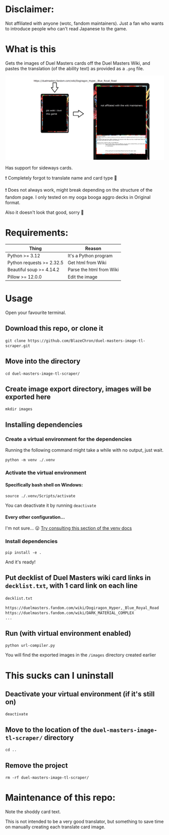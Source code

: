 # Disclaimer:
Not affiliated with anyone (wotc, fandom maintainers). Just a fan who wants to introduce people who can't read Japanese to the game.

# What is this
Gets the images of Duel Masters cards off the Duel Masters Wiki, and pastes the translation (of the ability text) as provided as a `.png` file.

![this is supposed to be the example image](https://github.com/BlazeChron/duel-masters-image-tl-scraper/blob/master/explain.png)

Has support for sideways cards.

❗ Completely forgot to translate name and card type 🤡

❗ Does not always work, might break depending on the structure of the fandom page. I only tested on my ooga booga aggro decks in Original format.

Also it doesn't look that good, sorry 🥀

# Requirements:
| Thing    | Reason |
| -------- | ------- |
| Python >= 3.12 | It's a Python program |
| Python requests >= 2.32.5 | Get html from Wiki |
| Beautiful soup >= 4.14.2| Parse the html from Wiki   |
| Pillow >= 12.0.0 | Edit the image    |


# Usage
Open your favourite terminal.
## Download this repo, or clone it

```
git clone https://github.com/BlazeChron/duel-masters-image-tl-scraper.git
```
## Move into the directory
```
cd duel-masters-image-tl-scraper/
```
## Create image export directory, images will be exported here
```
mkdir images
```
## Installing dependencies
### Create a virtual environment for the dependencies
Running the following command might take a while with no output, just wait.
```
python -m venv ./.venv
```
### Activate the virtual environment
#### Specifically bash shell on Windows:
```
source ./.venv/Scripts/activate
```
You can deactivate it by running `deactivate`
#### Every other configuration...
I'm not sure... 😛
[Try consulting this section of the venv docs](https://docs.python.org/3/library/venv.html#how-venvs-work)

### Install dependencies
```
pip install -e .
```

And it's ready!

## Put decklist of Duel Masters wiki card links in `decklist.txt`, with 1 card link on each line
`decklist.txt`
```
https://duelmasters.fandom.com/wiki/Dogiragon_Hyper,_Blue_Royal_Road
https://duelmasters.fandom.com/wiki/DARK_MATERIAL_COMPLEX
...
```

## Run (with virtual environment enabled)
```
python url-compiler.py
```

You will find the exported images in the `/images` directory created earlier

# This sucks can I uninstall
## Deactivate your virtual environment (if it's still on)
```
deactivate
```

## Move to the location of the `duel-masters-image-tl-scraper/` directory
```
cd ..
```
## Remove the project
```
rm -rf duel-masters-image-tl-scraper/
```

# Maintenance of this repo:

Note the shoddy card text.

This is not intended to be a very good translator, but something to save time on manually creating each translate card image.

